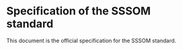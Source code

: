 # Specification of the SSSOM standard

This document is the official specification for the SSSOM standard.
